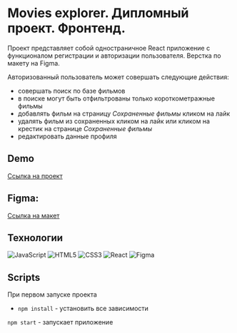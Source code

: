 # Movies explorer. Дипломный проект. Фронтенд.

Проект представляет собой одностраничное React приложение с функционалом регистрации и авторизации пользователя. Верстка по макету на Figma.

Авторизованный пользователь может совершать следующие действия:
* совершать поиск по базе фильмов
* в поиске могут быть отфильтрованы только короткометражные фильмы
* добавлять фильм на страницу *Сохраненные фильмы* кликом на лайк
* удалять фильм из сохраненных кликом на лайк или кликом на крестик на странице *Сохраненные фильмы*
* редактировать данные профиля

## Demo

[Ссылка на проект](http://movies-explorer.mlaps.nomoredomains.icu/)
  
## Figma:  

[Ссылка на макет](https://drive.google.com/file/d/1DMpfa1ar4ALOA4OCiTrIztWsHPufLTFd/view?usp=sharing)

## Технологии

![JavaScript](https://img.shields.io/badge/javascript-%23323330.svg?style=for-the-badge&logo=javascript&logoColor=%23F7DF1E)
![HTML5](https://img.shields.io/badge/html5-%23E34F26.svg?style=for-the-badge&logo=html5&logoColor=white)
![CSS3](https://img.shields.io/badge/css3-%231572B6.svg?style=for-the-badge&logo=css3&logoColor=white)
![React](https://img.shields.io/badge/react-%2320232a.svg?style=for-the-badge&logo=react&logoColor=%2361DAFB)
![Figma](https://img.shields.io/badge/figma-%23F24E1E.svg?style=for-the-badge&logo=figma&logoColor=white)

## Scripts

При первом запуске проекта

* `npm install` - установить все зависимости

`npm start` - запускает приложение
